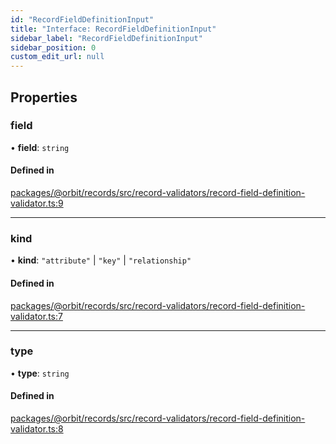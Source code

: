 ```yaml
---
id: "RecordFieldDefinitionInput"
title: "Interface: RecordFieldDefinitionInput"
sidebar_label: "RecordFieldDefinitionInput"
sidebar_position: 0
custom_edit_url: null
---
```


## Properties

### field

• **field**: `string`

#### Defined in

[packages/@orbit/records/src/record-validators/record-field-definition-validator.ts:9](https://github.com/orbitjs/orbit/blob/6e0cbd41/packages/@orbit/records/src/record-validators/record-field-definition-validator.ts#L9)

___

### kind

• **kind**: ``"attribute"`` \| ``"key"`` \| ``"relationship"``

#### Defined in

[packages/@orbit/records/src/record-validators/record-field-definition-validator.ts:7](https://github.com/orbitjs/orbit/blob/6e0cbd41/packages/@orbit/records/src/record-validators/record-field-definition-validator.ts#L7)

___

### type

• **type**: `string`

#### Defined in

[packages/@orbit/records/src/record-validators/record-field-definition-validator.ts:8](https://github.com/orbitjs/orbit/blob/6e0cbd41/packages/@orbit/records/src/record-validators/record-field-definition-validator.ts#L8)
